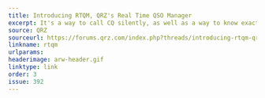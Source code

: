 ```yaml
---
title: Introducing RTQM, QRZ's Real Time QSO Manager
excerpt: It's a way to call CQ silently, as well as a way to know exactly when stations are standing by.
source: QRZ
sourceurl: https://forums.qrz.com/index.php?threads/introducing-rtqm-qrzs-real-time-qso-manager.961101/
linkname: rtqm
urlparams: 
headerimage: arw-header.gif
linktype: link
order: 3
issue: 392
---
```


